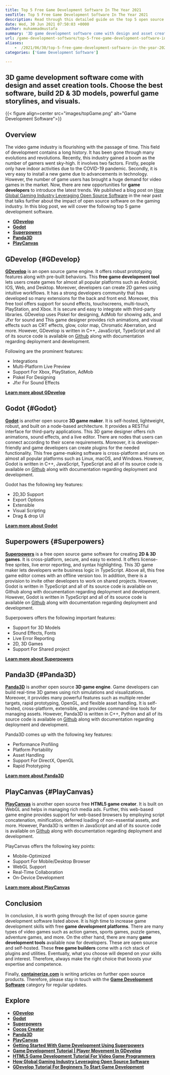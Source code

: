 ```yaml
---
title: Top 5 Free Game Development Software In The Year 2021
seoTitle: Top 5 Free Game Development Software In The Year 2021
description: Read through this detailed guide on the top 5 open source game development software. All the software listed here are free, self-hosted, and extensible
date: Wed, 30 Jun 2021 07:50:03 +0000
author: muhammadmustafa
summary: '3D game development software come with design and asset creation tools. Choose the best software, build 2D &amp; 3D models, powerful game storylines, and visuals.'
url: /game-development-software/top-5-free-game-development-software-in-the-year-2021/
aliases: 
    -  /2021/06/30/top-5-free-game-development-software-in-the-year-2021/
categories: ['Game Development Software']

---
```

## 3D game development software come with design and asset creation tools. Choose the best software, build 2D & 3D models, powerful game storylines, and visuals.

{{< figure align=center src="images/topGame.png" alt="Game Development Software">}}  

## **Overview**

The video game industry is flourishing with the passage of time. This field of development contains a long history. It has been gone through many evolutions and revolutions. Recently, this industry gained a boom as the number of gamers went sky-high. It involves two factors. Firstly, people only have indoor activities due to the COVID-19 pandemic. Secondly, it is very easy to install a new game due to advancements in technology. However, the number of game users has brought a huge demand for video games in the market. Now, there are new opportunities for **game developers** to introduce the latest trends. We published a blog post on [How Global Gaming Industry Leveraging Open Source Software][1] in the near past that talks further about the impact of open source software on the gaming industry. In this blog post, we will cover the following top 5 game development software. 

  * **[GDevelop][2]**
  * **[Godot][3]**
  * **[Superpowers][4]**
  * **[Panda3D][5]**
  * **[PlayCanvas][6]**

## GDevelop {#GDevelop}

**[GDevelop][7]** is an open source game engine. It offers robust prototyping features along with pre-built behaviors. This **free game development tool** lets users create games for almost all popular platforms such as Android, IOS, Web, and Desktop. Moreover, developers can create 2D games using intuitive workflows. It has a strong developers community that has developed so many extensions for the back and front end. Moreover, this free tool offers support for sound effects, touchscreens, multi-touch, PlayStation, and Xbox. It is secure and easy to integrate with third-party libraries. GDevelop uses Piskel for designing, AdMob for showing ads, and Jfxr for sound and This game designer provides rich animations, and visual effects such as CRT effects, glow, color map, Chromatic Aberration, and more. However, GDevelop is written in C++, JavaScript, TypeScript and all of its source code is available on [Github][8] along with documentation regarding deployment and development.

Following are the prominent features:

  * Integrations
  * Multi-Platform Live Preview
  * Support For Xbox, PlayStation, AdMob
  * Piskel For Designing
  * Jfxr For Sound Effects

**[Learn more about GDevelop][9]**

## Godot {#Godot}

**[Godot][10]** is another open source **3D game maker**. It is self-hosted, lightweight, robust, and built on a node-based architecture. It provides a RESTful interface for third-party applications. This 3D game designer offers rich animations, sound effects, and a live editor. There are nodes that users can connect according to their scene requirements. Moreover, it is developer-friendly and game developers can create plugins for the needed functionality. This free game-making software is cross-platform and runs on almost all popular platforms such as Linux, macOS, and Windows. However, Godot is written in C++, JavaScript, TypeScript and all of its source code is available on [Github][11] along with documentation regarding deployment and development.

Godot has the following key features:

  * 2D,3D Support
  * Export Options
  * Extensible
  * Visual Scripting
  * Drag & drop UI

**[Learn more about Godot][12]**

## Superpowers {#Superpowers}

**[Superpowers][13]** is a free open source game software for creating **2D & 3D games**. It is cross-platform, secure, and easy to extend. It offers license-free sprites, live error reporting, and syntax highlighting. This 3D game maker lets developers write business logic in TypeScript. Above all, this free game editor comes with an offline version too. In addition, there is a provision to invite other developers to work on shared projects. However, Godot is written in TypeScript and all of its source code is available on Github along with documentation regarding deployment and development. However, Godot is written in TypeScript and all of its source code is available on [Github][14] along with documentation regarding deployment and development.

Superpowers offers the following important features:

  * Support for 3D Models
  * Sound Effects, Fonts
  * Live Error Reporting
  * 2D, 3D Games
  * Support For Shared project

**[Learn more about Superpowers][15]**

## Panda3D {#Panda3D}

**[Panda3D][16]** is another open source **3D game engine**. Game developers can build real-time 3D games using rich simulations and visualizations. Moreover, it provides many powerful features such as multiple render targets, rapid prototyping, OpenGL, and flexible asset handling. It is self-hosted, cross-platform, extensible, and provides command-line tools for managing assets. However, Panda3D is written in C++, Python and all of its source code is available on [Github][17] along with documentation regarding deployment and development.

Panda3D comes up with the following key features:

  * Performance Profiling
  * Platform Portability
  * Asset Handling
  * Support For DirectX, OpenGL
  * Rapid Prototyping

[**Learn more about Panda3D**][18]

## PlayCanvas {#PlayCanvas}

**[PlayCanvas][19]** is another open source free **HTML5 game creator**. It is built on WebGL and helps in managing rich media ads. Further, this web-based game engine provides support for web-based browsers by employing script concatenation, minification, deferred loading of non-essential assets, and more. However, Panda3D is written in JavaScript and all of its source code is available on [Github][20] along with documentation regarding deployment and development.

PlayCanvas offers the following key points:

  * Mobile-Optimized
  * Support For Mobile/Desktop Browser
  * WebGL Support
  * Real-Time Collaboration
  * On-Device Development

**[Learn more about PlayCanvas][21]**

## Conclusion

In conclusion, it is worth going through the list of open source game development software listed above. It is high time to increase game development skills with free **game development platforms**. There are many types of video games such as action games, sports games, puzzle games, adventure games, and more. On the other hand, there are many **game development tools** available now for developers. These are open source and self-hosted. These **free game builders** come with a rich stack of plugins and utilities. Eventually, what you choose will depend on your skills and interest. Therefore, always make the right choice that boosts your expertise and competence.

Finally, [**containerize.com**][22] is writing articles on further open source products. Therefore, please stay in touch with the [**Game Development Software**][23] category for regular updates.

## Explore

  * **[GDevelop][7]**
  * **[Godot][10]**
  * **[Superpowers][13]**
  * **[Cocos Creator][24]**
  * **[Panda3D][16]**
  * **[PlayCanvas][19]**
  * **[Getting Started With Game Development Using Superpowers][25]**
  * **[Game Development Tutorial | Player Movement In GDevelop][26]**
  * **[HTML5 Game Development Tutorial For Video Game Programmers][27]**
  * **[How Global Gaming Industry Leveraging Open Source Software][1]**
  * **[GDevelop Tutorial For Beginners To Start Game Development][28]**

 [1]: https://blog.containerize.com/2021/05/07/how-global-gaming-industry-leveraging-open-source-software/
 [2]: #GDevelop
 [3]: #Godot
 [4]: #Superpowers
 [5]: #Panda3D
 [6]: #PlayCanvas
 [7]: https://products.containerize.com/game-development-software/gdevelop/
 [8]: https://github.com/4ian/GDevelop
 [9]: https://gdevelop-app.com/
 [10]: https://products.containerize.com/game-development-software/godot/
 [11]: https://github.com/godotengine/godot
 [12]: https://godotengine.org/
 [13]: https://products.containerize.com/game-development-software/superpowers/
 [14]: https://github.com/superpowers/superpowers-core
 [15]: http://superpowers-html5.com/index.en.html
 [16]: https://products.containerize.com/game-development-software/panda3d/
 [17]: https://github.com/panda3d/panda3d
 [18]: https://www.panda3d.org/
 [19]: https://products.containerize.com/game-development-software/playcanvas/
 [20]: https://github.com/playcanvas/engine
 [21]: https://playcanvas.com/
 [22]: https://www.containerize.com/
 [23]: https://products.containerize.com/game-development-software/
 [24]: https://products.containerize.com/game-development-software/cocos-creator/
 [25]: https://blog.containerize.com/2021/06/04/superpowers-animation-getting-started-with-game-development/
 [26]: https://blog.containerize.com/2021/05/28/game-development-tutorial-player-movement-in-gdevelop/
 [27]: https://blog.containerize.com/2021/05/19/html5-game-development-tutorial-for-video-game-programmers/
 [28]: https://blog.containerize.com/2021/05/05/gdevelop-tutorial-for-beginners-to-start-game-development/